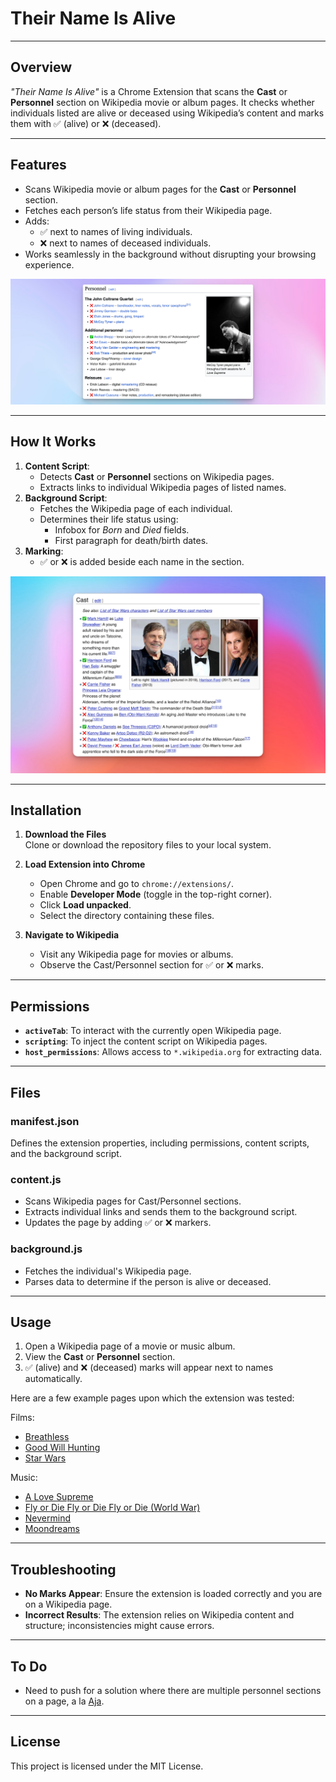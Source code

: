 # **Their Name Is Alive**  

---

## **Overview**  
*"Their Name Is Alive"* is a Chrome Extension that scans the **Cast** or **Personnel** section on Wikipedia movie or album pages. It checks whether individuals listed are alive or deceased using Wikipedia’s content and marks them with ✅ (alive) or ❌ (deceased).

---

## **Features**  
- Scans Wikipedia movie or album pages for the **Cast** or **Personnel** section.  
- Fetches each person’s life status from their Wikipedia page.  
- Adds:  
  - ✅ next to names of living individuals.  
  - ❌ next to names of deceased individuals.  
- Works seamlessly in the background without disrupting your browsing experience.

![Coltrane - A Love Supreme example](img/xnap_love_supreme_2800.png)


---

## **How It Works**  
1. **Content Script**:  
   - Detects **Cast** or **Personnel** sections on Wikipedia pages.  
   - Extracts links to individual Wikipedia pages of listed names.  
2. **Background Script**:  
   - Fetches the Wikipedia page of each individual.  
   - Determines their life status using:  
     - Infobox for *Born* and *Died* fields.  
     - First paragraph for death/birth dates.  
3. **Marking**:  
   - ✅ or ❌ is added beside each name in the section.

![Coltrane - A Love Supreme example](img/xnap_star-wars_1280.png)

---

## **Installation**  

1. **Download the Files**  
   Clone or download the repository files to your local system.  

2. **Load Extension into Chrome**  
   - Open Chrome and go to `chrome://extensions/`.  
   - Enable **Developer Mode** (toggle in the top-right corner).  
   - Click **Load unpacked**.  
   - Select the directory containing these files.  

3. **Navigate to Wikipedia**  
   - Visit any Wikipedia page for movies or albums.  
   - Observe the Cast/Personnel section for ✅ or ❌ marks.  

---

## **Permissions**  
- **`activeTab`**: To interact with the currently open Wikipedia page.  
- **`scripting`**: To inject the content script on Wikipedia pages.  
- **`host_permissions`**: Allows access to `*.wikipedia.org` for extracting data.

---

## **Files**  

### **manifest.json**  
Defines the extension properties, including permissions, content scripts, and the background script.

### **content.js**  
- Scans Wikipedia pages for Cast/Personnel sections.  
- Extracts individual links and sends them to the background script.  
- Updates the page by adding ✅ or ❌ markers.

### **background.js**  
- Fetches the individual's Wikipedia page.  
- Parses data to determine if the person is alive or deceased.

---

## **Usage**  
1. Open a Wikipedia page of a movie or music album.  
2. View the **Cast** or **Personnel** section.  
3. ✅ (alive) and ❌ (deceased) marks will appear next to names automatically.

Here are a few example pages upon which the extension was tested:

Films:
- [Breathless](https://en.wikipedia.org/wiki/Breathless_(1960_film)#Cast)
- [Good Will Hunting](https://en.wikipedia.org/wiki/Good_Will_Hunting#Cast)
- [Star Wars](https://en.wikipedia.org/wiki/Star_Wars_(film)#Cast)

Music:
- [A Love Supreme](https://en.wikipedia.org/wiki/A_Love_Supreme#Personnel)
- [Fly or Die Fly or Die Fly or Die (World War)](https://en.wikipedia.org/wiki/Fly_or_Die_Fly_or_Die_Fly_or_Die_(World_War)#Personnel)
- [Nevermind](https://en.wikipedia.org/wiki/Nevermind#Personnel)
- [Moondreams](https://en.wikipedia.org/wiki/Moondreams_(Walter_Wanderley_album)#Personnel)

---

## **Troubleshooting**  
- **No Marks Appear**: Ensure the extension is loaded correctly and you are on a Wikipedia page.  
- **Incorrect Results**: The extension relies on Wikipedia content and structure; inconsistencies might cause errors.  

---

## **To Do**  
- Need to push for a solution where there are multiple personnel sections on a page, a la [Aja](https://en.wikipedia.org/wiki/Aja_(album)).
---

## **License**  
This project is licensed under the MIT License.